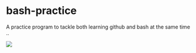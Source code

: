# bash-practice
A practice program to tackle both learning github and bash at the same time ..

![](markdownmonstericon.png) 
